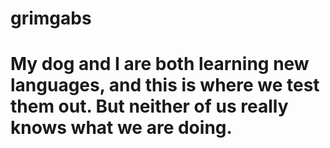 # grimgabs

# My dog and I are both learning new languages, and this is where we test them out. But neither of us really knows what we are doing.
